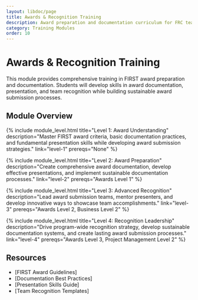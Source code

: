 ```yaml
---
layout: libdoc/page
title: Awards & Recognition Training
description: Award preparation and documentation curriculum for FRC teams
category: Training Modules
order: 10
---
```


# Awards & Recognition Training

This module provides comprehensive training in FIRST award preparation and documentation. Students will develop skills in award documentation, presentation, and team recognition while building sustainable award submission processes.

## Module Overview

{% include module_level.html 
  title="Level 1: Award Understanding"
  description="Master FIRST award criteria, basic documentation practices, and fundamental presentation skills while developing award submission strategies."
  link="level-1"
  prereqs="None" %}

{% include module_level.html 
  title="Level 2: Award Preparation"
  description="Create comprehensive award documentation, develop effective presentations, and implement sustainable documentation processes."
  link="level-2"
  prereqs="Awards Level 1" %}

{% include module_level.html 
  title="Level 3: Advanced Recognition"
  description="Lead award submission teams, mentor presenters, and develop innovative ways to showcase team accomplishments."
  link="level-3"
  prereqs="Awards Level 2, Business Level 2" %}

{% include module_level.html 
  title="Level 4: Recognition Leadership"
  description="Drive program-wide recognition strategy, develop sustainable documentation systems, and create lasting award submission processes."
  link="level-4"
  prereqs="Awards Level 3, Project Management Level 2" %}

## Resources
- [FIRST Award Guidelines]
- [Documentation Best Practices]
- [Presentation Skills Guide]
- [Team Recognition Templates]